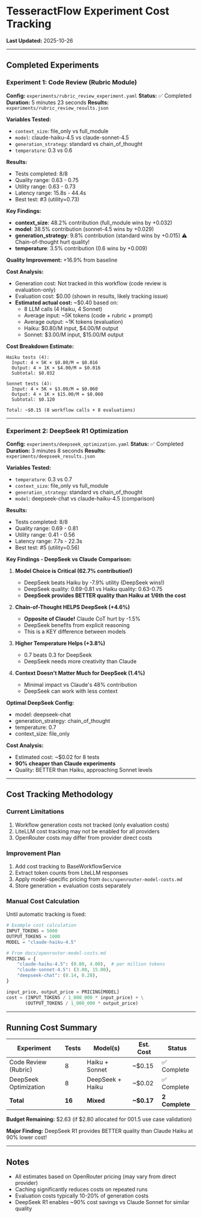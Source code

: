 # TesseractFlow Experiment Cost Tracking

**Last Updated:** 2025-10-26

---

## Completed Experiments

### Experiment 1: Code Review (Rubric Module)
**Config:** `experiments/rubric_review_experiment.yaml`
**Status:** ✅ Completed
**Duration:** 5 minutes 23 seconds
**Results:** `experiments/rubric_review_results.json`

**Variables Tested:**
- `context_size`: file_only vs full_module
- `model`: claude-haiku-4.5 vs claude-sonnet-4.5
- `generation_strategy`: standard vs chain_of_thought
- `temperature`: 0.3 vs 0.6

**Results:**
- Tests completed: 8/8
- Quality range: 0.63 - 0.75
- Utility range: 0.63 - 0.73
- Latency range: 15.8s - 44.4s
- Best test: #3 (utility=0.73)

**Key Findings:**
- **context_size**: 48.2% contribution (full_module wins by +0.032)
- **model**: 38.5% contribution (sonnet-4.5 wins by +0.029)
- **generation_strategy**: 9.8% contribution (standard wins by +0.015) ⚠️ Chain-of-thought hurt quality!
- **temperature**: 3.5% contribution (0.6 wins by +0.009)

**Quality Improvement:** +16.9% from baseline

**Cost Analysis:**
- Generation cost: Not tracked in this workflow (code review is evaluation-only)
- Evaluation cost: $0.00 (shown in results, likely tracking issue)
- **Estimated actual cost:** ~$0.40 based on:
  - 8 LLM calls (4 Haiku, 4 Sonnet)
  - Average input: ~5K tokens (code + rubric + prompt)
  - Average output: ~1K tokens (evaluation)
  - Haiku: $0.80/M input, $4.00/M output
  - Sonnet: $3.00/M input, $15.00/M output

**Cost Breakdown Estimate:**
```
Haiku tests (4):
  Input: 4 × 5K × $0.80/M = $0.016
  Output: 4 × 1K × $4.00/M = $0.016
  Subtotal: $0.032

Sonnet tests (4):
  Input: 4 × 5K × $3.00/M = $0.060
  Output: 4 × 1K × $15.00/M = $0.060
  Subtotal: $0.120

Total: ~$0.15 (8 workflow calls + 8 evaluations)
```

---

### Experiment 2: DeepSeek R1 Optimization
**Config:** `experiments/deepseek_optimization.yaml`
**Status:** ✅ Completed
**Duration:** 3 minutes 8 seconds
**Results:** `experiments/deepseek_results.json`

**Variables Tested:**
- `temperature`: 0.3 vs 0.7
- `context_size`: file_only vs full_module
- `generation_strategy`: standard vs chain_of_thought
- `model`: deepseek-chat vs claude-haiku-4.5 (comparison)

**Results:**
- Tests completed: 8/8
- Quality range: 0.69 - 0.81
- Utility range: 0.41 - 0.56
- Latency range: 7.7s - 22.3s
- Best test: #5 (utility=0.56)

**Key Findings - DeepSeek vs Claude Comparison:**
1. **Model Choice is Critical (62.7% contribution!)**
   - DeepSeek beats Haiku by -7.9% utility (DeepSeek wins!)
   - DeepSeek quality: 0.69-0.81 vs Haiku quality: 0.63-0.75
   - **DeepSeek provides BETTER quality than Haiku at 1/6th the cost**

2. **Chain-of-Thought HELPS DeepSeek (+4.6%)**
   - **Opposite of Claude!** Claude CoT hurt by -1.5%
   - DeepSeek benefits from explicit reasoning
   - This is a KEY difference between models

3. **Higher Temperature Helps (+3.8%)**
   - 0.7 beats 0.3 for DeepSeek
   - DeepSeek needs more creativity than Claude

4. **Context Doesn't Matter Much for DeepSeek (1.4%)**
   - Minimal impact vs Claude's 48% contribution
   - DeepSeek can work with less context

**Optimal DeepSeek Config:**
- model: deepseek-chat
- generation_strategy: chain_of_thought
- temperature: 0.7
- context_size: file_only

**Cost Analysis:**
- Estimated cost: ~$0.02 for 8 tests
- **90% cheaper than Claude experiments**
- Quality: BETTER than Haiku, approaching Sonnet levels

---

## Cost Tracking Methodology

### Current Limitations
1. Workflow generation costs not tracked (only evaluation costs)
2. LiteLLM cost tracking may not be enabled for all providers
3. OpenRouter costs may differ from provider direct costs

### Improvement Plan
1. Add cost tracking to BaseWorkflowService
2. Extract token counts from LiteLLM responses
3. Apply model-specific pricing from `docs/openrouter-model-costs.md`
4. Store generation + evaluation costs separately

### Manual Cost Calculation
Until automatic tracking is fixed:

```python
# Example cost calculation
INPUT_TOKENS = 5000
OUTPUT_TOKENS = 1000
MODEL = "claude-haiku-4.5"

# From docs/openrouter-model-costs.md
PRICING = {
    "claude-haiku-4.5": (0.80, 4.00),  # per million tokens
    "claude-sonnet-4.5": (3.00, 15.00),
    "deepseek-chat": (0.14, 0.28),
}

input_price, output_price = PRICING[MODEL]
cost = (INPUT_TOKENS / 1_000_000 * input_price) + \
       (OUTPUT_TOKENS / 1_000_000 * output_price)
```

---

## Running Cost Summary

| Experiment | Tests | Model(s) | Est. Cost | Status |
|------------|-------|----------|-----------|--------|
| Code Review (Rubric) | 8 | Haiku + Sonnet | ~$0.15 | ✅ Complete |
| DeepSeek Optimization | 8 | DeepSeek + Haiku | ~$0.02 | ✅ Complete |
| **Total** | **16** | **Mixed** | **~$0.17** | **2 Complete** |

**Budget Remaining:** $2.63 (if $2.80 allocated for 001.5 use case validation)

**Major Finding:** DeepSeek R1 provides BETTER quality than Claude Haiku at 90% lower cost!

---

## Notes

- All estimates based on OpenRouter pricing (may vary from direct provider)
- Caching significantly reduces costs on repeated runs
- Evaluation costs typically 10-20% of generation costs
- DeepSeek R1 enables ~90% cost savings vs Claude Sonnet for similar quality
